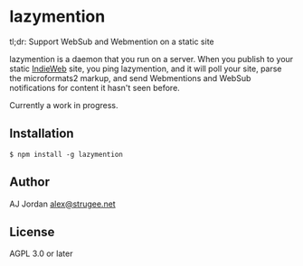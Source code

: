 # lazymention

tl;dr: Support WebSub and Webmention on a static site

lazymention is a daemon that you run on a server. When you publish to your static [IndieWeb][] site, you ping lazymention, and it will poll your site, parse the microformats2 markup, and send Webmentions and WebSub notifications for content it hasn't seen before.

Currently a work in progress.

## Installation

    $ npm install -g lazymention

## Author

AJ Jordan <alex@strugee.net>

## License

AGPL 3.0 or later

 [IndieWeb]: https://indieweb.org/
